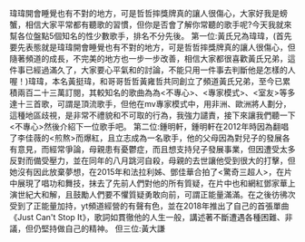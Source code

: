 瑋瑋開會睡覺也有不對的地方，可是哲哲摔獎牌真的讓人很傷心，大家好我是螃蟹，相信大家平常都有聽歌的習慣，但你是否會了解你常聽的歌手呢?今天我就來幫各位盤點5個知名的性少數歌手，排名不分先後。
第一位:黃氏兄為瑋瑋，(首先要先表態就是瑋瑋開會睡覺也有不對的地方，可是哲哲摔獎牌真的讓人很傷心，但隨著頻道的成長，不完美的地方也一步一步改善，相信大家都很喜歡黃氏兄弟，這件事已經過滿久了，大家要心平氣和的討論，不能只用一件事去判斷他是怎樣的人喔！)瑋瑋，本名黃挺瑋，和哥哥哲哲黃雍哲共同創立了頻道黃氏兄弟，至今已累積兩百二十三萬訂閱，其較知名的歌曲為為<不專心>、<專家模式>、<室友>等多達十三首歌，可謂是頂流歌手，但他在mv專家模式中，用非洲、歐洲將人劃分，這種地區歧視，是非常不禮貌和不可取的行為，我強力譴責，接下來讓我們聽一下<不專心>然後介紹下一位歌手吧。
第二位:鍾明軒，鍾明軒在2012年時因為翻唱了李佳薇的<煎熬>而爆紅，且立志成為一名歌手，他的父母因為對兒子的發展各有意見，而經常爭論，母親患有憂鬱症，而且想支持兒子發展事業，但因遭受太多反對而備受壓力，並在同年的八月跳河自殺，母親的去世讓他受到很大的打擊，但她沒有因此放棄夢想，在2015年和法拉利姊、鄧佳華合拍了<驚奇三超人>，在片中展現了唱功和舞技，抹去了先前人們對他的所有質疑，在片中也和網紅鄧家華上演世紀大和解，且鼓勵人們要不懼質疑勇敢向前，可謂正能量滿滿。在之後彷彿次受到了正能量加持，yt頻道經營的有聲有色，並在2018年推出了自己的首張單曲《Just Can't Stop It》，歌詞如貫徹他的人生一般，講述著不斷遭遇各種困難、非議，但仍堅持做自己的精神。
但三位:黃大謙